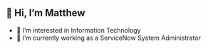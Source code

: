 ## 👋 Hi, I’m Matthew
- 👀 I’m interested in Information Technology
- 🌱 I’m currently working as a ServiceNow System Administrator


<!---
mjackson16/mjackson16 is a ✨ special ✨ repository because its `README.md` (this file) appears on your GitHub profile.
You can click the Preview link to take a look at your changes.
--->
